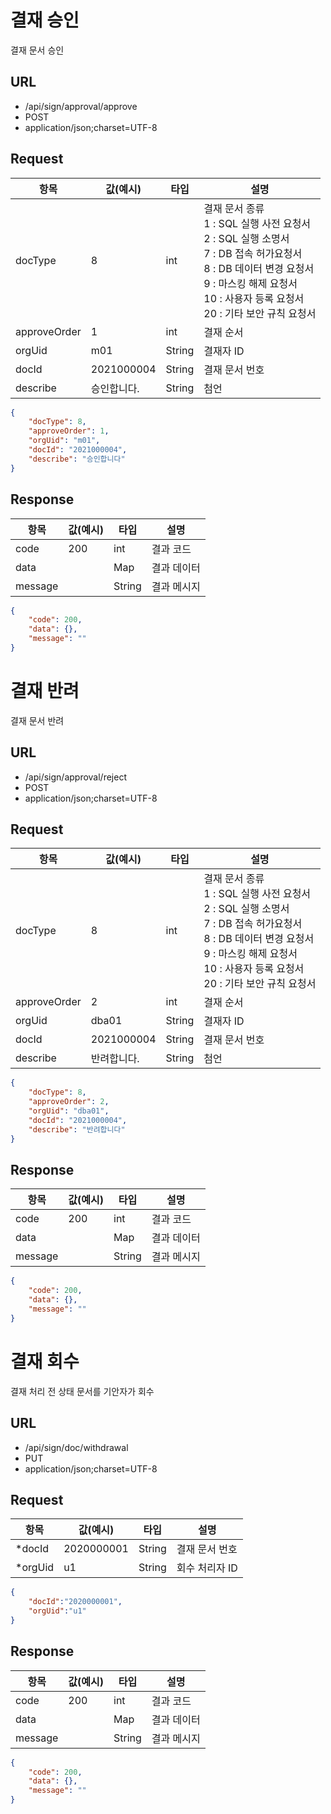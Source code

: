 # 결재 승인
결재 문서 승인
## URL
* /api/sign/approval/approve
* POST
* application/json;charset=UTF-8
## Request
|항목|값(예시)|타입|설명|
|---|---|---|---|
|docType|8|int|결재 문서 종류 <br/> 1 : SQL 실행 사전 요청서<br/>2 : SQL 실행 소명서<br/> 7 : DB 접속 허가요청서<br/>8 : DB 데이터 변경 요청서<br/>9 : 마스킹 해제 요청서<br/>10 : 사용자 등록 요청서<br/>20 : 기타 보안 규칙 요청서|
|approveOrder|1|int|결재 순서|
|orgUid|m01|String|결재자 ID|
|docId|2021000004|String|결재 문서 번호|
|describe|승인합니다.|String|첨언|
```json
{
    "docType": 8,
    "approveOrder": 1,
    "orgUid": "m01",
    "docId": "2021000004",
    "describe": "승인합니다"
}
```
## Response
|항목|값(예시)|타입|설명|
|---|---|---|---|
|code|200|int|결과 코드|
|data||Map|결과 데이터|
|message||String|결과 메시지|
```json
{
    "code": 200,
    "data": {},
    "message": ""
}
```


# 결재 반려
결재 문서 반려
## URL
* /api/sign/approval/reject
* POST
* application/json;charset=UTF-8
## Request
|항목|값(예시)|타입|설명|
|---|---|---|---|
|docType|8|int|결재 문서 종류 <br/> 1 : SQL 실행 사전 요청서<br/>2 : SQL 실행 소명서<br/> 7 : DB 접속 허가요청서<br/>8 : DB 데이터 변경 요청서<br/>9 : 마스킹 해제 요청서<br/>10 : 사용자 등록 요청서<br/>20 : 기타 보안 규칙 요청서|
|approveOrder|2|int|결재 순서|
|orgUid|dba01|String|결재자 ID|
|docId|2021000004|String|결재 문서 번호|
|describe|반려합니다.|String|첨언|
```json
{
    "docType": 8,
    "approveOrder": 2,
    "orgUid": "dba01",
    "docId": "2021000004",
    "describe": "반려합니다"
}
```
## Response
|항목|값(예시)|타입|설명|
|---|---|---|---|
|code|200|int|결과 코드|
|data||Map|결과 데이터|
|message||String|결과 메시지|
```json
{
    "code": 200,
    "data": {},
    "message": ""
}
```


# 결재 회수
결재 처리 전 상태 문서를 기안자가 회수
## URL
* /api/sign/doc/withdrawal
* PUT
* application/json;charset=UTF-8
## Request
|항목|값(예시)|타입|설명|
|---|---|---|---|
|*docId|2020000001|String|결재 문서 번호|
|*orgUid|u1|String|회수 처리자 ID|
```json
{
    "docId":"2020000001",
	"orgUid":"u1"
}
```
## Response
|항목|값(예시)|타입|설명|
|---|---|---|---|
|code|200|int|결과 코드|
|data||Map|결과 데이터|
|message||String|결과 메시지|
```json
{
    "code": 200,
    "data": {},
    "message": ""
}
```